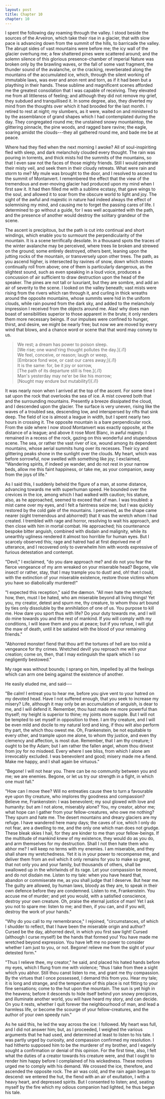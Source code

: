 ```yaml
---
layout: post
title: Chapter 10
chapter: 10
---
```


I spent the following day roaming through the valley. I stood beside the sources of the Arveiron, which take their rise in a glacier, that with slow pace is advancing down from the summit of the hills, to barricade the valley. The abrupt sides of vast mountains were before me; the icy wall of the glacier overhung me; a few shattered pines were scattered around; and the solemn silence of this glorious presence-chamber of imperial Nature was broken only by the brawling waves, or the fall of some vast fragment, the thunder sound of the avalanche, or the cracking, reverberated along the mountains of the accumulated ice, which, through the silent working of immutable laws, was ever and anon rent and torn, as if it had been but a plaything in their hands. These sublime and magnificent scenes afforded me the greatest consolation that I was capable of receiving. They elevated me from all littleness of feeling; and although they did not remove my grief, they subdued and tranquillised it. In some degree, also, they diverted my mind from the thoughts over which it had brooded for the last month. I retired to rest at night; my slumbers, as it were, waited on and ministered to by the assemblance of grand shapes which I had contemplated during the day.
They congregated round me; the unstained snowy mountaintop, the glittering pinnacle, the pine woods, and ragged bare ravine; the eagle, soaring amidst the clouds⁠---they all gathered round me, and bade me be at peace.

Where had they fled when the next morning I awoke? All of soul-inspiriting fled with sleep, and dark melancholy clouded every thought. The rain was pouring in torrents, and thick mists hid the summits of the mountains, so that I even saw not the faces of those mighty friends. Still I would penetrate their misty veil, and seek them in their cloudy retreats. What were rain and storm to me? My mule was brought to the door, and I resolved to ascend to the summit of Montanvert. I remembered the effect that the view of the tremendous and ever-moving glacier had produced upon my mind when I first saw it. It had then filled me with a sublime ecstasy, that gave wings to the soul, and allowed it to soar from the obscure world to light and joy. The sight of the awful and majestic in nature had indeed always the effect of solemnising my mind, and causing me to forget the passing cares of life. I determined to go without a guide, for I was well acquainted with the path, and the presence of another would destroy the solitary grandeur of the scene.

The ascent is precipitous, but the path is cut into continual and short windings, which enable you to surmount the perpendicularity of the mountain. It is a scene terrifically desolate. In a thousand spots the traces of the winter avalanche may be perceived, where trees lie broken and strewed on the ground; some entirely destroyed, others bent, leaning upon the jutting rocks of the mountain, or transversely upon other trees. The path, as you ascend higher, is intersected by ravines of snow, down which stones continually roll from above; one of them is particularly dangerous, as the slightest sound, such as even speaking in a loud voice, produces a concussion of air sufficient to draw destruction upon the head of the speaker. The pines are not tall or luxuriant, but they are sombre, and add an air of severity to the scene.
I looked on the valley beneath; vast mists were rising from the rivers which ran through it, and curling in thick wreaths around the opposite mountains, whose summits were hid in the uniform clouds, while rain poured from the dark sky, and added to the melancholy impression I received from the objects around me. Alas! why does man boast of sensibilities superior to those apparent in the brute; it only renders them more necessary beings. If our impulses were confined to hunger, thirst, and desire, we might be nearly free; but now we are moved by every wind that blows, and a chance word or scene that that word may convey to us.

> We rest; a dream has power to poison sleep.\
> [We rise; one wand'ring thought pollutes the day.]{.i1}\
> We feel, conceive, or reason; laugh or weep,\
> [Embrace fond woe, or cast our cares away;]{.i1}\
> It is the same: for, be it joy or sorrow,\
> [The path of its departure still is free.]{.i1}\
> Man's yesterday may ne'er be like his morrow;\
> [Nought may endure but mutability!]{.i1}

It was nearly noon when I arrived at the top of the ascent. For some time I sat upon the rock that overlooks the sea of ice. A mist covered both that and the surrounding mountains. Presently a breeze dissipated the cloud, and I descended upon the glacier. The surface is very uneven, rising like the waves of a troubled sea, descending low, and interspersed by rifts that sink deep. The field of ice is almost a league in width, but I spent nearly two hours in crossing it. The opposite mountain is a bare perpendicular rock. From the side where I now stood Montanvert was exactly opposite, at the distance of a league; and above it rose Mont Blanc, in awful majesty. I remained in a recess of the rock, gazing on this wonderful and stupendous scene. The sea, or rather the vast river of ice, wound among its dependent mountains, whose aerial summits hung over its recesses. Their icy and glittering peaks shone in the sunlight over the clouds. My heart, which was before sorrowful, now swelled with something like joy; I exclaimed, "Wandering spirits, if indeed ye wander, and do not rest in your narrow beds, allow me this faint happiness, or take me, as your companion, away from the joys of life."

As I said this, I suddenly beheld the figure of a man, at some distance, advancing towards me with superhuman speed. He bounded over the crevices in the ice, among which I had walked with caution; his stature, also, as he approached, seemed to exceed that of man. I was troubled: a mist came over my eyes, and I felt a faintness seize me; but I was quickly restored by the cold gale of the mountains. I perceived, as the shape came nearer (sight tremendous and abhorred!) that it was the wretch whom I had created. I trembled with rage and horror, resolving to wait his approach, and then close with him in mortal combat. He approached; his countenance bespoke bitter anguish, combined with disdain and malignity, while its unearthly ugliness rendered it almost too horrible for human eyes. But I scarcely observed this; rage and hatred had at first deprived me of utterance, and I recovered only to overwhelm him with words expressive of furious detestation and contempt.

"Devil," I exclaimed, "do you dare approach me? and do not you fear the fierce vengeance of my arm wreaked on your miserable head? Begone, vile insect! or rather, stay, that I may trample you to dust! and, oh! that I could, with the extinction of your miserable existence, restore those victims whom you have so diabolically murdered!"

"I expected this reception," said the dæmon. "All men hate the wretched; how, then, must I be hated, who am miserable beyond all living things!
Yet you, my creator, detest and spurn me, thy creature, to whom thou art bound by ties only dissoluble by the annihilation of one of us. You purpose to kill me. How dare you sport thus with life? Do your duty towards me, and I will do mine towards you and the rest of mankind. If you will comply with my conditions, I will leave them and you at peace; but if you refuse, I will glut the maw of death, until it be satiated with the blood of your remaining friends."

"Abhorred monster! fiend that thou art! the tortures of hell are too mild a vengeance for thy crimes. Wretched devil! you reproach me with your creation; come on, then, that I may extinguish the spark which I so negligently bestowed."

My rage was without bounds; I sprang on him, impelled by all the feelings which can arm one being against the existence of another.

He easily eluded me, and said⁠---

"Be calm! I entreat you to hear me, before you give vent to your hatred on my devoted head. Have I not suffered enough, that you seek to increase my misery? Life, although it may only be an accumulation of anguish, is dear to me, and I will defend it. Remember, thou hast made me more powerful than thyself; my height is superior to thine; my joints more supple. But I will not be tempted to set myself in opposition to thee. I am thy creature, and I will be even mild and docile to my natural lord and king, if thou wilt also perform thy part, the which thou owest me. Oh, Frankenstein, be not equitable to every other, and trample upon me alone, to whom thy justice, and even thy clemency and affection, is most due. Remember, that I am thy creature; I ought to be thy Adam; but I am rather the fallen angel, whom thou drivest from joy for no misdeed. Every where I see bliss, from which I alone am irrevocably excluded. I was benevolent and good; misery made me a fiend.
Make me happy, and I shall again be virtuous."

"Begone! I will not hear you. There can be no community between you and me; we are enemies. Begone, or let us try our strength in a fight, in which one must fall."

"How can I move thee? Will no entreaties cause thee to turn a favourable eye upon thy creature, who implores thy goodness and compassion? Believe me, Frankenstein: I was benevolent; my soul glowed with love and humanity: but am I not alone, miserably alone? You, my creator, abhor me; what hope can I gather from your fellow-creatures, who owe me nothing? They spurn and hate me. The desert mountains and dreary glaciers are my refuge. I have wandered here many days; the caves of ice, which I only do not fear, are a dwelling to me, and the only one which man does not grudge. These bleak skies I hail, for they are kinder to me than your fellow-beings. If the multitude of mankind knew of my existence, they would do as you do, and arm themselves for my destruction. Shall I not then hate them who abhor me? I will keep no terms with my enemies. I am miserable, and they shall share my wretchedness. Yet it is in your power to recompense me, and deliver them from an evil which it only remains for you to make so great, that not only you and your family, but thousands of others, shall be swallowed up in the whirlwinds of its rage. Let your compassion be moved, and do not disdain me. Listen to my tale: when you have heard that, abandon or commiserate me, as you shall judge that I deserve. But hear me. The guilty are allowed, by human laws, bloody as they are, to speak in their own defence before they are condemned. Listen to me, Frankenstein. You accuse me of murder; and yet you would, with a satisfied conscience, destroy your own creature. Oh, praise the eternal justice of man! Yet I ask you not to spare me: listen to me; and then, if you can, and if you will, destroy the work of your hands."

"Why do you call to my remembrance," I rejoined, "circumstances, of which I shudder to reflect, that I have been the miserable origin and author? Cursed be the day, abhorred devil, in which you first saw light!
Cursed (although I curse myself) be the hands that formed you! You have made me wretched beyond expression. You have left me no power to consider whether I am just to you, or not. Begone! relieve me from the sight of your detested form."

"Thus I relieve thee, my creator," he said, and placed his hated hands before my eyes, which I flung from me with violence; "thus I take from thee a sight which you abhor. Still thou canst listen to me, and grant me thy compassion. By the virtues that I once possessed, I demand this from you. Hear my tale; it is long and strange, and the temperature of this place is not fitting to your fine sensations; come to the hut upon the mountain. The sun is yet high in the heavens; before it descends to hide itself behind yon snowy precipices, and illuminate another world, you will have heard my story, and can decide. On you it rests, whether I quit forever the neighbourhood of man, and lead a harmless life, or become the scourge of your fellow-creatures, and the author of your own speedy ruin."

As he said this, he led the way across the ice: I followed. My heart was full, and I did not answer him; but, as I proceeded, I weighed the various arguments that he had used, and determined at least to listen to his tale. I was partly urged by curiosity, and compassion confirmed my resolution. I had hitherto supposed him to be the murderer of my brother, and I eagerly sought a confirmation or denial of this opinion.
For the first time, also, I felt what the duties of a creator towards his creature were, and that I ought to render him happy before I complained of his wickedness. These motives urged me to comply with his demand. We crossed the ice, therefore, and ascended the opposite rock.
The air was cold, and the rain again began to descend: we entered the hut, the fiend with an air of exultation, I with a heavy heart, and depressed spirits. But I consented to listen; and, seating myself by the fire which my odious companion had lighted, he thus began his tale.
